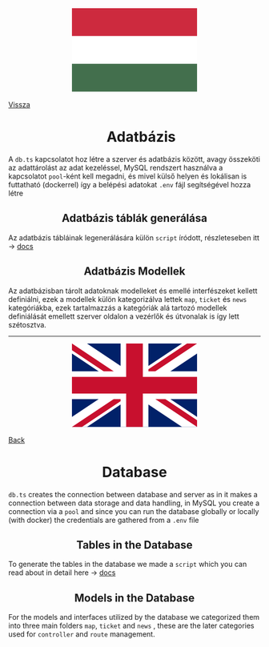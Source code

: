 <div align="center">
<img src="../../../Images/magyar.png"/>
</div>

[Vissza](../../../README.md)

<div align="center">
<h1>
    Adatbázis
</h1>
</div>

A `db.ts` kapcsolatot hoz létre a szerver és adatbázis között, avagy összeköti az adattárolást az adat kezeléssel, MySQL rendszert használva a kapcsolatot `pool`-ként kell megadni, és mivel külső helyen és lokálisan is futtatható (dockerrel) így a belépési adatokat `.env` fájl segítségével hozza létre

<div align="center">
<h2>
    Adatbázis táblák generálása
</h2>
</div>

Az adatbázis tábláinak legenerálására külön `script` íródott, részleteseben itt -> [docs](../scripts/DOCS.md)

<div align="center">
<h2>
    Adatbázis Modellek
</h2>
</div>

Az adatbázisban tárolt adatoknak modelleket és emellé interfészeket kellett definiálni, ezek a modellek külön kategorizálva lettek `map`, `ticket` és `news` kategóriákba, ezek tartalmazzás a kategóriák alá tartozó modellek definiálását emellett szerver oldalon a vezérlők és útvonalak is így lett szétosztva.

---

<div align="center">
<img src="../../../Images/english.png"/>
</div>

[Back](../../../README.md)

<div align="center">
<h1>
    Database
</h1>
</div>

`db.ts` creates the connection between database and server as in it makes a connection between data storage and data handling, in MySQL you create a connection via a `pool` and since you can run the database globally or locally (with docker) the credentials are gathered from a `.env` file

<div align="center">
<h2>
    Tables in the Database
</h2>
</div>

To generate the tables in the database we made a `script` which you can read about in detail here -> [docs](../scripts/DOCS.md)

<div align="center">
<h2>
    Models in the Database
</h2>
</div>

For the models and interfaces utilized by the database we categorized them into three main folders `map`, `ticket` and `news` , these are the later categories used for `controller` and `route` management.
